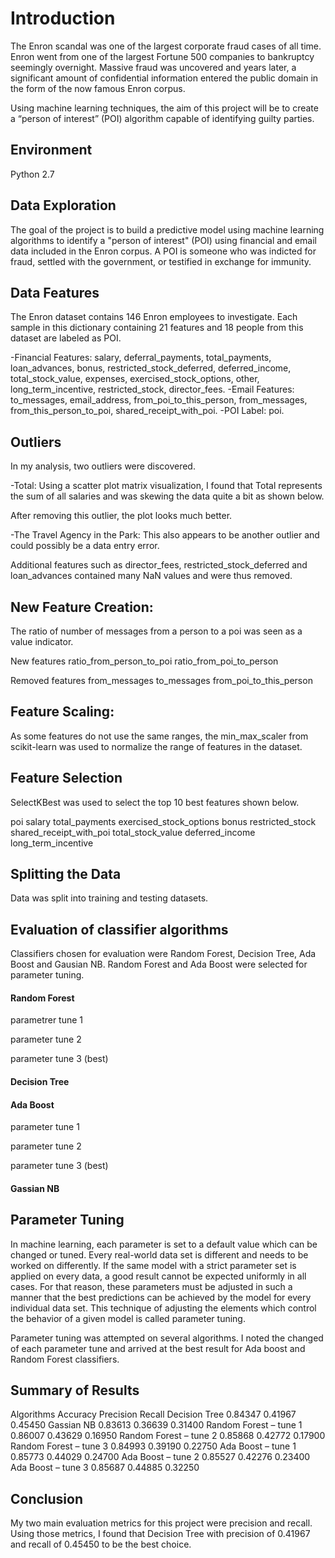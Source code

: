 
# Introduction

The Enron scandal was one of the largest corporate fraud cases of all time. Enron went from one of the largest Fortune 500 companies to bankruptcy seemingly overnight. Massive fraud was uncovered and years later, a significant amount of confidential information entered the public domain in the form of the now famous Enron corpus.

Using machine learning techniques, the aim of this project will be to create a “person of interest” (POI) algorithm capable of identifying guilty parties.

## Environment
Python 2.7

## Data Exploration

The goal of the project is to build a predictive model using machine learning algorithms to identify a "person of interest" (POI) using financial and email data included in the Enron corpus. A POI is someone who was indicted for fraud, settled with the government, or testified in exchange for immunity.

## Data Features

The Enron dataset contains 146 Enron employees to investigate. Each sample in this dictionary containing 21 features and 18 people from this dataset are labeled as POI.

-Financial Features: salary, deferral_payments, total_payments, loan_advances, bonus, restricted_stock_deferred, deferred_income, total_stock_value, expenses, exercised_stock_options, other, long_term_incentive, restricted_stock, director_fees.
-Email Features: to_messages, email_address, from_poi_to_this_person, from_messages, from_this_person_to_poi, shared_receipt_with_poi.
-POI Label: poi.

## Outliers

In my analysis, two outliers were discovered.

-Total: Using a scatter plot matrix visualization, I found that Total represents the sum of all salaries and was skewing the data quite a bit as shown below.



After removing this outlier, the plot looks much better.




-The Travel Agency in the Park: This also appears to be another outlier and could possibly be a data entry error.

Additional features such as director_fees,  restricted_stock_deferred and loan_advances contained many NaN values and were thus removed. 


## New Feature Creation: 

The ratio of number of messages from a person to a poi was seen as a value indicator. 

New features
ratio_from_person_to_poi
ratio_from_poi_to_person

Removed features
from_messages
to_messages
from_poi_to_this_person

## Feature Scaling:

As some features do not use the same ranges, the min_max_scaler from scikit-learn was used to normalize the range of features in the dataset. 

## Feature Selection

SelectKBest was used to select the top 10 best features shown below. 

poi
salary
total_payments
exercised_stock_options
bonus
restricted_stock
shared_receipt_with_poi
total_stock_value
deferred_income
long_term_incentive

## Splitting the Data

Data was split into training and testing datasets.

 

## Evaluation of classifier algorithms

Classifiers chosen for evaluation were Random Forest, Decision Tree, Ada Boost and Gausian NB. Random Forest and Ada Boost were selected for parameter tuning. 





#### Random Forest

parametrer tune 1

parameter tune 2

parameter tune 3 (best)

#### Decision Tree

#### Ada Boost

parameter tune 1

parameter tune 2


parameter tune 3 (best)

#### Gassian NB

## Parameter Tuning

In machine learning, each parameter is set to a default value which can be changed or tuned.
Every real-world data set is different and needs to be worked on differently. If the same model with a strict parameter set is applied on every data, a good result cannot be expected uniformly in all cases. For that reason, these parameters must be adjusted in such a manner that the best predictions can be achieved by the model for every individual data set.
This technique of adjusting the elements which control the behavior of a given model is called parameter tuning.

Parameter tuning was attempted on several algorithms. I noted the changed of each parameter tune  and arrived at the best result for Ada boost and Random Forest classifiers.

## Summary of Results

Algorithms	Accuracy	Precision	Recall
Decision Tree	0.84347	0.41967	0.45450
Gassian NB	0.83613	0.36639	0.31400
Random Forest – tune 1	0.86007	0.43629	0.16950
Random Forest – tune 2	0.85868	0.42772	0.17900
Random Forest – tune 3	0.84993	0.39190	0.22750
Ada Boost – tune 1	0.85773	0.44029	0.24700
Ada Boost – tune 2	0.85527	0.42276	0.23400
Ada Boost – tune 3	0.85687	0.44885	0.32250

## Conclusion

My two main evaluation metrics for this project were precision and recall. Using those metrics, I found that Decision Tree with precision of 0.41967 and recall of 0.45450 to be the best choice. 
